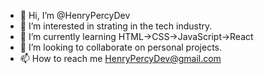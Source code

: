 - 👋 Hi, I’m @HenryPercyDev
- 👀 I’m interested in strating in the tech industry.
- 🌱 I’m currently learning HTML->CSS->JavaScript->React
- 💞️ I’m looking to collaborate on personal projects.
- 📫 How to reach me HenryPercyDev@gmail.com


